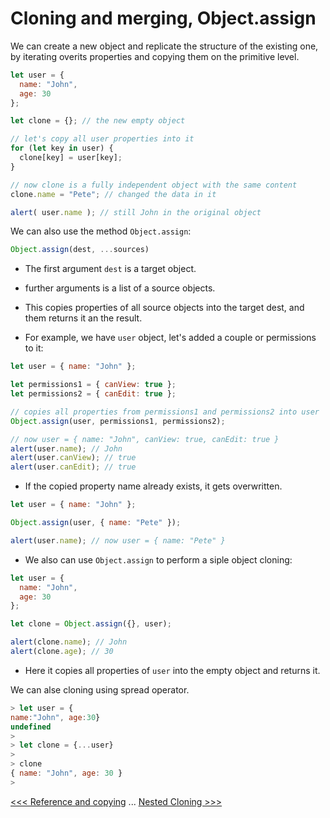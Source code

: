 # Cloning and merging, Object.assign

We can create a new object and replicate the structure of the existing one, by iterating overits properties and copying them on the primitive level.

```javascript
let user = {
  name: "John",
  age: 30
};

let clone = {}; // the new empty object

// let's copy all user properties into it
for (let key in user) {
  clone[key] = user[key];
}

// now clone is a fully independent object with the same content
clone.name = "Pete"; // changed the data in it

alert( user.name ); // still John in the original object
```

We can also use the method `Object.assign`:


```javascript
Object.assign(dest, ...sources)
```

- The first argument `dest` is a target object.
- further arguments is a list of a source objects.

- This copies properties of all source objects into the target dest, and them returns it an the result.
- For example, we have `user` object, let's added a couple or permissions to it:

```javascript
let user = { name: "John" };

let permissions1 = { canView: true };
let permissions2 = { canEdit: true };

// copies all properties from permissions1 and permissions2 into user
Object.assign(user, permissions1, permissions2);

// now user = { name: "John", canView: true, canEdit: true }
alert(user.name); // John
alert(user.canView); // true
alert(user.canEdit); // true
```

- If the copied property name already exists, it gets overwritten.

```javascript
let user = { name: "John" };

Object.assign(user, { name: "Pete" });

alert(user.name); // now user = { name: "Pete" }
```

- We also can use `Object.assign` to perform a siple object cloning:

```javascript
let user = {
  name: "John",
  age: 30
};

let clone = Object.assign({}, user);

alert(clone.name); // John
alert(clone.age); // 30
```

- Here it copies all properties of `user` into the empty object and returns it.

We can alse cloning using spread operator.

```javascript
> let user = {
name:"John", age:30}
undefined
> 
> let clone = {...user}
>
> clone
{ name: "John", age: 30 }
> 
```

[<<< Reference and copying](107-ReferencesAndCopying.md) ... [Nested Cloning >>>](109-nest-cloning.md)